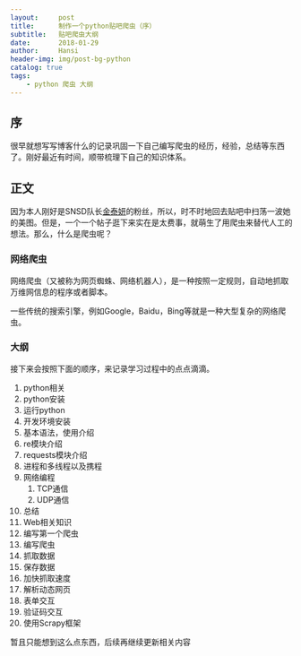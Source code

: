 ```yaml
---
layout:     post
title:      制作一个python贴吧爬虫（序）
subtitle:   贴吧爬虫大纲
date:       2018-01-29
author:     Hansi
header-img: img/post-bg-python
catalog: true
tags:
    - python 爬虫 大纲
---
```


## 序
很早就想写写博客什么的记录巩固一下自己编写爬虫的经历，经验，总结等东西了。刚好最近有时间，顺带梳理下自己的知识体系。

## 正文
因为本人刚好是SNSD队长[金泰妍](https://baike.baidu.com/item/%E9%87%91%E6%B3%B0%E5%A6%8D)的粉丝，所以，时不时地回去贴吧中扫荡一波她的美图。但是，一个一个帖子逛下来实在是太费事，就萌生了用爬虫来替代人工的想法。那么，什么是爬虫呢？
### 网络爬虫
网络爬虫（又被称为网页蜘蛛、网络机器人），是一种按照一定规则，自动地抓取万维网信息的程序或者脚本。

一些传统的搜索引擎，例如Google，Baidu，Bing等就是一种大型复杂的网络爬虫。

### 大纲
接下来会按照下面的顺序，来记录学习过程中的点点滴滴。

1. python相关
  1. python安装
  2. 运行python
  2. 开发环境安装
  3. 基本语法，使用介绍
  3. re模块介绍
  4. requests模块介绍
  5. 进程和多线程以及携程
  6. 网络编程
        1. TCP通信
        2. UDP通信
  8. 总结
2. Web相关知识
3. 编写第一个爬虫
  1. 编写爬虫
  2. 抓取数据
  3. 保存数据
  4. 加快抓取速度
4. 解析动态网页
5. 表单交互
6. 验证码交互
7. 使用Scrapy框架

暂且只能想到这么点东西，后续再继续更新相关内容